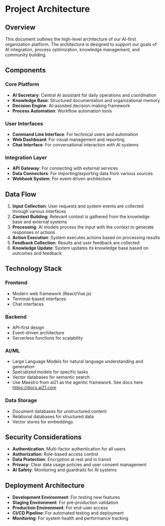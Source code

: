 # Project Architecture

## Overview

This document outlines the high-level architecture of our AI-first organization platform. The architecture is designed to support our goals of AI integration, process optimization, knowledge management, and community building.

## Components

### Core Platform
- **AI Secretary**: Central AI assistant for daily operations and coordination
- **Knowledge Base**: Structured documentation and organizational memory
- **Decision Engine**: AI-assisted decision-making framework
- **Process Automation**: Workflow automation tools

### User Interfaces
- **Command Line Interface**: For technical users and automation
- **Web Dashboard**: For visual management and reporting
- **Chat Interface**: For conversational interaction with AI systems

### Integration Layer
- **API Gateway**: For connecting with external services
- **Data Connectors**: For importing/exporting data from various sources
- **Webhook System**: For event-driven architecture

## Data Flow

1. **Input Collection**: User requests and system events are collected through various interfaces
2. **Context Building**: Relevant context is gathered from the knowledge base and external systems
3. **Processing**: AI models process the input with the context to generate responses or actions
4. **Action Execution**: System executes actions based on processing results
5. **Feedback Collection**: Results and user feedback are collected
6. **Knowledge Update**: System updates its knowledge base based on outcomes and feedback

## Technology Stack

### Frontend
- Modern web framework (React/Vue.js)
- Terminal-based interfaces
- Chat interfaces

### Backend
- API-first design
- Event-driven architecture
- Serverless functions for scalability

### AI/ML
- Large Language Models for natural language understanding and generation
- Specialized models for specific tasks
- Vector databases for semantic search
- Use Maestro from ai21 as the agentic framework. See docs here https://docs.ai21.com

### Data Storage
- Document databases for unstructured content
- Relational databases for structured data
- Vector stores for embeddings

## Security Considerations

- **Authentication**: Multi-factor authentication for all users
- **Authorization**: Role-based access control
- **Data Protection**: Encryption at rest and in transit
- **Privacy**: Clear data usage policies and user consent management
- **AI Safety**: Monitoring and guardrails for AI systems

## Deployment Architecture

- **Development Environment**: For testing new features
- **Staging Environment**: For pre-production validation
- **Production Environment**: For end-user access
- **CI/CD Pipeline**: For automated testing and deployment
- **Monitoring**: For system health and performance tracking 